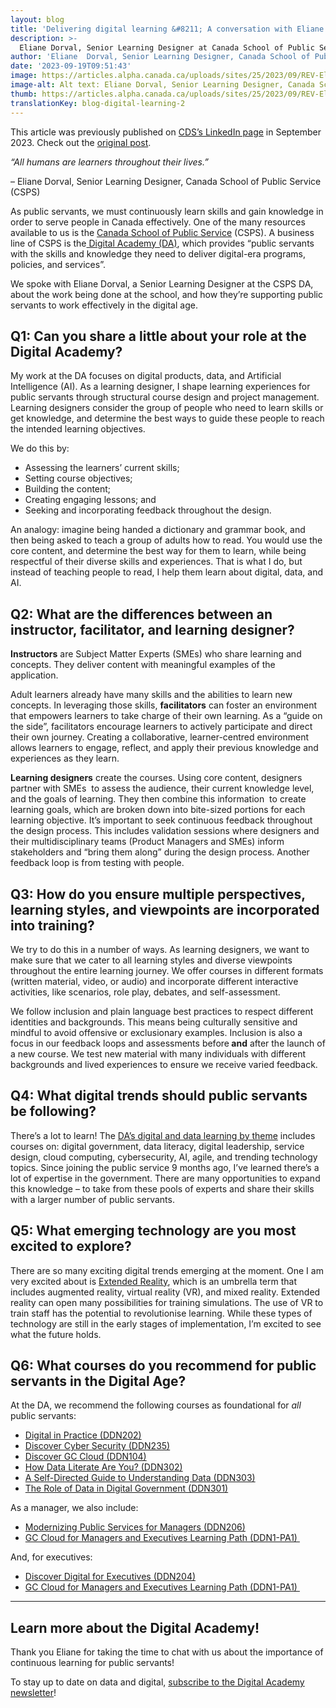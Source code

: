 ```yaml
---
layout: blog
title: 'Delivering digital learning &#8211; A conversation with Eliane Dorval'
description: >-
  Eliane Dorval, Senior Learning Designer at Canada School of Public Service (CSPS) shares thoughts on supporting public servants to work effectively in a digital age.
author: 'Eliane  Dorval, Senior Learning Designer, Canada School of Public Service (CSPS)'
date: '2023-09-19T09:51:43'
image: https://articles.alpha.canada.ca/uploads/sites/25/2023/09/REV-Eliane_Dorval_Blog_Post_EN-.png
image-alt: Alt text: Eliane Dorval, Senior Learning Designer, Canada School of Public Service (CSPS)
thumb: https://articles.alpha.canada.ca/uploads/sites/25/2023/09/REV-Eliane_Dorval_Blog_Post_EN-.png
translationKey: blog-digital-learning-2
---
```


<p>This article was previously published on&nbsp;<a href="https://www.linkedin.com/company/cds-snc/posts/?feedView=all&amp;viewAsMember=true">CDS’s LinkedIn page</a>&nbsp;in September 2023. Check out the&nbsp;<a href="https://www.linkedin.com/posts/cds-snc_gcdigital-gclearning-activity-7109888953117261824-Epqx?utm_source=share&amp;utm_medium=member_desktop">original post</a>.</p>



<p><em>“All humans are learners throughout their lives.”</em></p>



<p>&#8211; Eliane&nbsp;Dorval, Senior Learning Designer, Canada School of Public Service (CSPS)</p>



<p>As public servants, we must continuously learn skills and gain knowledge in order to serve people in Canada effectively. One of the many resources available to us is the <a href="https://www.csps-efpc.gc.ca/index-eng.aspx" target="_blank" rel="noreferrer noopener">Canada School of Public Service</a> (CSPS). A business line of CSPS is the<a href="https://www.csps-efpc.gc.ca/about_us/business_lines/digitalacademy-eng.aspx" target="_blank" rel="noreferrer noopener"> Digital Academy (DA)</a>, which provides “public servants with the skills and knowledge they need to deliver digital-era programs, policies, and services”.</p>



<p>We spoke with Eliane Dorval, a Senior Learning Designer at the CSPS DA, about the work being done at the school, and how they’re supporting public servants to work effectively in the digital age.&nbsp;</p>



<h2 class="wp-block-heading" id="h-q1-can-you-share-a-little-about-your-role-at-the-digital-academy-nbsp"><strong>Q1: Can you share a little about your role at the Digital Academy?&nbsp;</strong></h2>



<p>My work at the DA focuses on digital products, data, and Artificial Intelligence (AI). As a learning designer, I shape learning experiences for public servants through structural course design and project management. Learning designers consider the group of people who need to learn skills or get knowledge, and determine the best ways to guide these people to reach the intended learning objectives.&nbsp;</p>



<p>We do this by:</p>



<ul>
<li>Assessing the learners’ current skills;</li>



<li>Setting course objectives;</li>



<li>Building the content;</li>



<li>Creating engaging lessons; and&nbsp;</li>



<li>Seeking and incorporating feedback throughout the design.</li>
</ul>



<p>An analogy: imagine being handed a dictionary and grammar book, and then being asked to teach a group of adults how to read. You would use the core content, and determine the best way for them to learn, while being respectful of their diverse skills and experiences. That is what I do, but instead of teaching people to read, I help them learn about digital, data, and AI.&nbsp;</p>



<h2 class="wp-block-heading" id="h-q2-what-are-the-differences-between-an-instructor-facilitator-and-learning-designer"><strong>Q2: What are the differences between an instructor, facilitator, and learning designer?</strong></h2>



<p><strong>Instructors</strong> are Subject Matter Experts (SMEs) who share learning and concepts. They deliver content with meaningful examples of the application.</p>



<p>Adult learners already have many skills and the abilities to learn new concepts. In leveraging those skills, <strong>facilitators</strong> can foster an environment that empowers learners to take charge of their own learning. As a “guide on the side”, facilitators encourage learners to actively participate and direct their own journey. Creating a collaborative, learner-centred environment allows learners to engage, reflect, and apply their previous knowledge and experiences as they learn.</p>



<p><strong>Learning designers</strong> create the courses. Using core content, designers partner with SMEs&nbsp; to assess the audience, their current knowledge level, and the goals of learning. They then combine this information&nbsp; to create learning goals, which are broken down into bite-sized portions for each learning objective. It’s important to seek continuous feedback throughout the design process. This includes validation sessions where designers and their multidisciplinary teams (Product Managers and SMEs) inform stakeholders and “bring them along” during the design process. Another feedback loop is from testing with people.&nbsp;</p>



<h2 class="wp-block-heading" id="h-q3-how-do-you-ensure-multiple-perspectives-learning-styles-and-viewpoints-are-incorporated-into-training"><strong>Q3: How do you ensure multiple perspectives, learning styles, and viewpoints are incorporated into training?</strong></h2>



<p>We try to do this in a number of ways. As learning designers, we want to make sure that we cater to all learning styles and diverse viewpoints throughout the entire learning journey. We offer courses in different formats (written material, video, or audio) and incorporate different interactive activities, like scenarios, role play, debates, and self-assessment.&nbsp;</p>



<p>We follow inclusion and plain language best practices to respect different identities and backgrounds. This means being culturally sensitive and mindful to avoid offensive or exclusionary examples. Inclusion is also a focus in our feedback loops and assessments before<strong> and</strong> after the launch of a new course. We test new material with many individuals with different backgrounds and lived experiences to ensure we receive varied feedback.&nbsp;</p>



<h2 class="wp-block-heading" id="h-q4-what-digital-trends-should-public-servants-be-following"><strong>Q4: What digital trends should public servants be following?</strong></h2>



<p>There’s a lot to learn! The <a href="https://www.csps-efpc.gc.ca/digital-data/index-eng.aspx" target="_blank" rel="noreferrer noopener">DA’s digital and data learning by theme</a> includes courses on: digital government, data literacy, digital leadership, service design, cloud computing, cybersecurity, AI, agile, and trending technology topics. Since joining the public service 9 months ago, I’ve learned there’s a lot of expertise in the government. There are many opportunities to expand this knowledge &#8211; to take from these pools of experts and share their skills with a larger number of public servants.&nbsp;</p>



<h2 class="wp-block-heading" id="h-q5-what-emerging-technology-are-you-most-excited-to-explore"><strong>Q5: What emerging technology are you most excited to explore?</strong></h2>



<p>There are so many exciting digital trends emerging at the moment. One I am very excited about is <a href="https://contensis.uwaterloo.ca/sites/open/resources/CEL-ORR/toc/modules/extended-reality.aspx#background" target="_blank" rel="noreferrer noopener">Extended Reality</a>, which is an umbrella term that includes augmented reality, virtual reality (VR), and mixed reality. Extended reality can open many possibilities for training simulations. The use of VR to train staff has the potential to revolutionise learning. While these types of technology are still in the early stages of implementation, I’m excited to see what the future holds.</p>



<h2 class="wp-block-heading" id="h-q6-what-courses-do-you-recommend-for-public-servants-in-the-digital-age"><strong>Q6: What courses do you recommend for public servants in the Digital Age?</strong></h2>



<p>At the DA, we recommend the following courses as foundational for <em>all</em> public servants:&nbsp;</p>



<ul>
<li><a href="https://catalogue.csps-efpc.gc.ca/product?catalog=DDN202&amp;cm_locale=en" target="_blank" rel="noreferrer noopener">Digital in Practice (DDN202)</a></li>



<li><a href="https://catalogue.csps-efpc.gc.ca/product?catalog=DDN235&amp;cm_locale=en" target="_blank" rel="noreferrer noopener">Discover Cyber Security (DDN235)</a></li>



<li><a href="https://catalogue.csps-efpc.gc.ca/product?catalog=DDN104&amp;cm_locale=en">Discover GC Cloud (DDN104)</a></li>



<li><a href="https://catalogue.csps-efpc.gc.ca/product?catalog=DDN302&amp;cm_locale=en" target="_blank" rel="noreferrer noopener">How Data Literate Are You? (DDN302)</a></li>



<li><a href="https://catalogue.csps-efpc.gc.ca/product?catalog=DDN303&amp;cm_locale=en" target="_blank" rel="noreferrer noopener">A Self-Directed Guide to Understanding Data (DDN303)</a></li>



<li><a href="https://catalogue.csps-efpc.gc.ca/product?catalog=DDN301&amp;cm_locale=en" target="_blank" rel="noreferrer noopener">The Role of Data in Digital Government (DDN301)</a></li>
</ul>



<p>As a manager, we also include:</p>



<ul>
<li><a href="https://catalogue.csps-efpc.gc.ca/product?catalog=DDN206&amp;cm_locale=en" target="_blank" rel="noreferrer noopener">Modernizing Public Services for Managers (DDN206)</a></li>



<li><a href="https://catalogue.csps-efpc.gc.ca/product?catalog=DDN1-PA1&amp;cm_locale=en" target="_blank" rel="noreferrer noopener">GC Cloud for Managers and Executives Learning Path (DDN1-PA1)&nbsp;</a></li>
</ul>



<p>And, for executives:</p>



<ul>
<li><a href="https://catalogue.csps-efpc.gc.ca/product?catalog=DDN204&amp;cm_locale=en" target="_blank" rel="noreferrer noopener">Discover Digital for Executives (DDN204)</a></li>



<li><a href="https://catalogue.csps-efpc.gc.ca/product?catalog=DDN1-PA1&amp;cm_locale=en" target="_blank" rel="noreferrer noopener">GC Cloud for Managers and Executives Learning Path (DDN1-PA1)&nbsp;</a></li>
</ul>



<hr class="wp-block-separator has-alpha-channel-opacity" />



<h2 class="wp-block-heading" id="h-learn-more-about-the-digital-academy">Learn more about the Digital Academy!</h2>



<p>Thank you Eliane for taking the time to chat with us about the importance of continuous learning for public servants!</p>



<p>To stay up to date on data and digital, <a href="https://www.csps-efpc.gc.ca/digital-academy/da-newsletter-subscribe-eng.aspx" target="_blank" rel="noreferrer noopener">subscribe to the Digital Academy newsletter</a>!&nbsp;<br></p>

